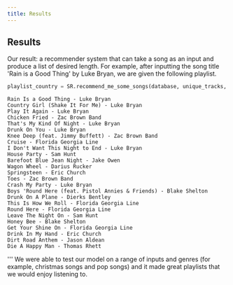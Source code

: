 ```yaml
---
title: Results
---
```


## Results

Our result: a recommender system that can take a song as an input and produce a list of desired length. For example, after inputting the song title 'Rain is a Good Thing' by Luke Bryan, we are given the following playlist.

```python
playlist_country = SR.recommend_me_some_songs(database, unique_tracks, 'Rain Is a Good Thing', 'Luke Bryan')
```


    Rain Is a Good Thing - Luke Bryan
    Country Girl (Shake It For Me) - Luke Bryan
    Play It Again - Luke Bryan
    Chicken Fried - Zac Brown Band
    That's My Kind Of Night - Luke Bryan
    Drunk On You - Luke Bryan
    Knee Deep (feat. Jimmy Buffett) - Zac Brown Band
    Cruise - Florida Georgia Line
    I Don't Want This Night to End - Luke Bryan
    House Party - Sam Hunt
    Barefoot Blue Jean Night - Jake Owen
    Wagon Wheel - Darius Rucker
    Springsteen - Eric Church
    Toes - Zac Brown Band
    Crash My Party - Luke Bryan
    Boys 'Round Here (feat. Pistol Annies & Friends) - Blake Shelton
    Drunk On A Plane - Dierks Bentley
    This Is How We Roll - Florida Georgia Line
    Round Here - Florida Georgia Line
    Leave The Night On - Sam Hunt
    Honey Bee - Blake Shelton
    Get Your Shine On - Florida Georgia Line
    Drink In My Hand - Eric Church
    Dirt Road Anthem - Jason Aldean
    Die A Happy Man - Thomas Rhett
   
   '''
We were able to test our model on a range of inputs and genres (for example, christmas songs and pop songs) and it made great playlists that we would enjoy listening to. 
